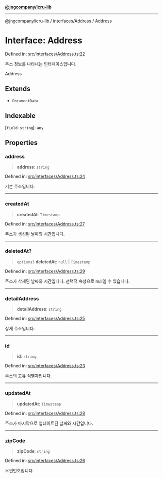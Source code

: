 [**@jngcompany/icru-lib**](../../../README.md)

***

[@jngcompany/icru-lib](../../../README.md) / [interfaces/Address](../README.md) / Address

# Interface: Address

Defined in: [src/interfaces/Address.ts:22](https://github.com/jngcompany/icru-lib/blob/d3a4d9c24074b22f396121b6f6d7c5106c66ae75/src/interfaces/Address.ts#L22)

주소 정보를 나타내는 인터페이스입니다.

 Address

## Extends

- `DocumentData`

## Indexable

\[`field`: `string`\]: `any`

## Properties

### address

> **address**: `string`

Defined in: [src/interfaces/Address.ts:24](https://github.com/jngcompany/icru-lib/blob/d3a4d9c24074b22f396121b6f6d7c5106c66ae75/src/interfaces/Address.ts#L24)

기본 주소입니다.

***

### createdAt

> **createdAt**: `Timestamp`

Defined in: [src/interfaces/Address.ts:27](https://github.com/jngcompany/icru-lib/blob/d3a4d9c24074b22f396121b6f6d7c5106c66ae75/src/interfaces/Address.ts#L27)

주소가 생성된 날짜와 시간입니다.

***

### deletedAt?

> `optional` **deletedAt**: `null` \| `Timestamp`

Defined in: [src/interfaces/Address.ts:29](https://github.com/jngcompany/icru-lib/blob/d3a4d9c24074b22f396121b6f6d7c5106c66ae75/src/interfaces/Address.ts#L29)

주소가 삭제된 날짜와 시간입니다. 선택적 속성으로 null일 수 있습니다.

***

### detailAddress

> **detailAddress**: `string`

Defined in: [src/interfaces/Address.ts:25](https://github.com/jngcompany/icru-lib/blob/d3a4d9c24074b22f396121b6f6d7c5106c66ae75/src/interfaces/Address.ts#L25)

상세 주소입니다.

***

### id

> **id**: `string`

Defined in: [src/interfaces/Address.ts:23](https://github.com/jngcompany/icru-lib/blob/d3a4d9c24074b22f396121b6f6d7c5106c66ae75/src/interfaces/Address.ts#L23)

주소의 고유 식별자입니다.

***

### updatedAt

> **updatedAt**: `Timestamp`

Defined in: [src/interfaces/Address.ts:28](https://github.com/jngcompany/icru-lib/blob/d3a4d9c24074b22f396121b6f6d7c5106c66ae75/src/interfaces/Address.ts#L28)

주소가 마지막으로 업데이트된 날짜와 시간입니다.

***

### zipCode

> **zipCode**: `string`

Defined in: [src/interfaces/Address.ts:26](https://github.com/jngcompany/icru-lib/blob/d3a4d9c24074b22f396121b6f6d7c5106c66ae75/src/interfaces/Address.ts#L26)

우편번호입니다.
